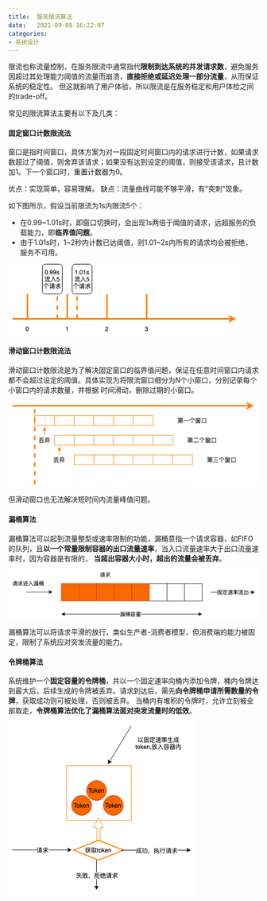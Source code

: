 ```yaml
---
title:  服务限流算法
date:   2021-09-09 16:22:07
categories: 
- 系统设计
---
```


限流也称流量控制，在服务限流中通常指代**限制到达系统的并发请求数**，避免服务因超过其处理能力阈值的流量而崩溃，**直接拒绝或延迟处理一部分流量**，从而保证系统的稳定性。
但这就影响了用户体验，所以限流是在服务稳定和用户体检之间的trade-off。

常见的限流算法主要有以下及几类：

#### 固定窗口计数限流法

窗口是指时间窗口，具体方案为对一段固定时间窗口内的请求进行计数，如果请求数超过了阈值，则舍弃该请求；如果没有达到设定的阈值，则接受该请求，且计数加1。下一个窗口时，重置计数器为0。

优点：实现简单，容易理解。
缺点：流量曲线可能不够平滑，有"突刺"现象。

如下图所示，假设当前限流为1s内限流5个：
* 在0.99~1.01s时，即窗口切换时，会出现1s两倍于阈值的请求，远超服务的负载能力，即**临界值问题**。
* 由于1.01s时，1~2秒内计数已达阈值，则1.01~2s内所有的请求均会被拒绝，服务不可用。

![固定窗口计数限流](https://raw.githubusercontent.com/GuanN1ng/diagrams/main/com.guann1n9.diagrams/distributed/fixedWindow.png)


#### 滑动窗口计数限流法

滑动窗口计数限流是为了解决固定窗口的临界值问题，保证在任意时间窗口内请求都不会超过设定的阈值。具体实现为将限流窗口细分为N个小窗口，分别记录每个小窗口内的请求数量，并根据
时间滑动，删除过期的小窗口。

![滑动窗口计数限流](https://raw.githubusercontent.com/GuanN1ng/diagrams/main/com.guann1n9.diagrams/distributed/slidingWindow.png)

但滑动窗口也无法解决短时间内流量峰值问题。

#### 漏桶算法

漏桶算法可以起到流量整型或速率限制的功能，漏桶意指一个请求容器，如FIFO的队列，且**以一个常量限制容器的出口流量速率**，当入口流量速率大于出口流量速率时，因为容器是有限的，
**当超出容器大小时，超出的流量会被丢弃**。

![漏桶算法](https://raw.githubusercontent.com/GuanN1ng/diagrams/main/com.guann1n9.diagrams/distributed/leakyBucket.png)

漏桶算法可以将请求平滑的放行，类似生产者-消费者模型，但消费端的能力被固定，限制了系统应对突发流量的能力。

#### 令牌桶算法

系统维护一个**固定容量的令牌桶**，并以一个固定速率向桶内添加令牌，桶内令牌达到最大后，后续生成的令牌被丢弃。请求到达后，需先**向令牌桶申请所需数量的令牌**，获取成功则可被处理，否则被丢弃。
当桶内有堆积的令牌时，允许立刻被全部取走，**令牌桶算法优化了漏桶算法面对突发流量时的低效**。

![令牌桶算法](https://raw.githubusercontent.com/GuanN1ng/diagrams/main/com.guann1n9.diagrams/distributed/tokenBucket.png)